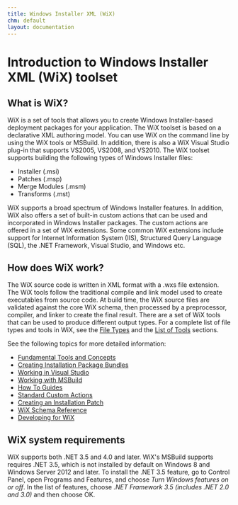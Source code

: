 ```yaml
---
title: Windows Installer XML (WiX)
chm: default
layout: documentation
---
```

# Introduction to Windows Installer XML (WiX) toolset

## What is WiX?

WiX is a set of tools that allows you to create Windows Installer-based 
deployment packages for your application. The WiX toolset is based on a 
declarative XML authoring model. You can use WiX on the command line by using the WiX tools 
or MSBuild. In addition, there is also a WiX Visual Studio plug-in that supports 
VS2005, VS2008, and VS2010. The WiX toolset supports building the following types of 
Windows Installer files:

* Installer (.msi)
* Patches (.msp)
* Merge Modules (.msm)
* Transforms (.mst)

WiX supports a broad spectrum of Windows Installer features. In addition, WiX 
also offers a set of built-in custom actions that can be used and incorporated 
in Windows Installer packages. The custom actions are offered in a set of WiX 
extensions. Some common WiX extensions include support for Internet Information 
System (IIS), Structured Query Language (SQL), the .NET Framework, Visual 
Studio, and Windows etc.

## How does WiX work?

The WiX source code is written in XML format with a .wxs file extension. 
The WiX tools follow the traditional compile and link model used to create 
executables from source code. At build time, the WiX source files are validated 
against the core WiX schema, then processed by a preprocessor, compiler, and 
linker to create the final result. There are a set of WiX tools that can be used 
to produce different output types.
For a complete list of file types and tools in WiX, see the [File Types](../overview/files.md)
and the
[List of Tools](../overview/alltools.md) sections.

See the following topics for more detailed information:

* [Fundamental Tools and Concepts](../overview/index.md)
* [Creating Installation Package Bundles](../bundle/index.md)
* [Working in Visual Studio](../votive/index.md)
* [Working with MSBuild](../msbuild/index.md)
* [How To Guides](../howtos/index.md)
* [Standard Custom Actions](../customactions/index.md)
* [Creating an Installation Patch](../patching/index.md)
* [WiX Schema Reference](../xsd/index.md)
* [Developing for WiX](../wixdev/index.md)

## WiX system requirements

WiX supports both .NET 3.5 and 4.0 and later. WiX's MSBuild supports requires .NET 3.5,
which is not installed by default on Windows 8 and Windows Server 2012 and later. To
install the .NET 3.5 feature, go to Control Panel, open Programs and Features, and 
choose *Turn Windows features on or off*. In the list of features, choose *.NET 
Framework 3.5 (includes .NET 2.0 and 3.0)* and then choose OK.
